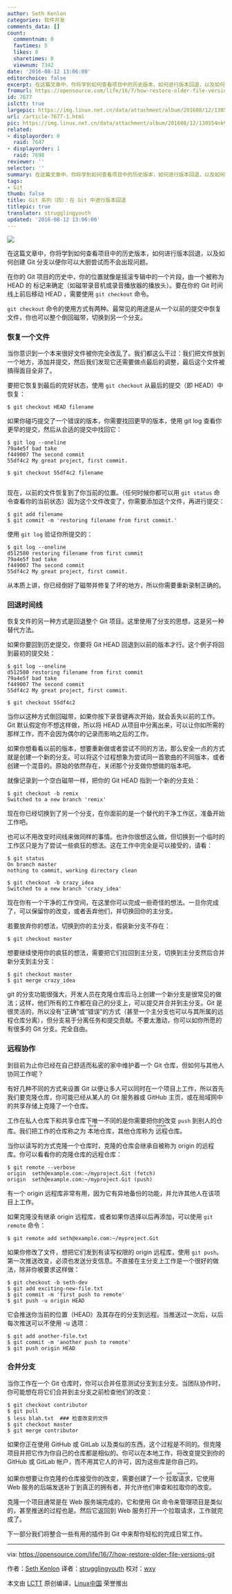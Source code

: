 ```yaml
---
author: Seth Kenlon
categories: 软件开发
comments_data: []
count:
  commentnum: 0
  favtimes: 5
  likes: 0
  sharetimes: 0
  viewnum: 7342
date: '2016-08-12 13:06:00'
editorchoice: false
excerpt: 在这篇文章中，你将学到如何查看项目中的历史版本，如何进行版本回退，以及如何创建 Git 分支以便你可以大胆尝试而不会出现问题。
fromurl: https://opensource.com/life/16/7/how-restore-older-file-versions-git
id: 7677
islctt: true
largepic: https://img.linux.net.cn/data/attachment/album/201608/12/130554nk96cibkkzuqvq3k.jpg
url: /article-7677-1.html
pic: https://img.linux.net.cn/data/attachment/album/201608/12/130554nk96cibkkzuqvq3k.jpg.thumb.jpg
related:
- displayorder: 0
  raid: 7647
- displayorder: 1
  raid: 7698
reviewer: ''
selector: ''
summary: 在这篇文章中，你将学到如何查看项目中的历史版本，如何进行版本回退，以及如何创建 Git 分支以便你可以大胆尝试而不会出现问题。
tags:
- Git
thumb: false
title: Git 系列（四）：在 Git 中进行版本回退
titlepic: true
translator: strugglingyouth
updated: '2016-08-12 13:06:00'
---
```


![](/data/attachment/album/201608/12/130554nk96cibkkzuqvq3k.jpg)


在这篇文章中，你将学到如何查看项目中的历史版本，如何进行版本回退，以及如何创建 Git 分支以便你可以大胆尝试而不会出现问题。


在你的 Git 项目的历史中，你的位置就像是摇滚专辑中的一个片段，由一个被称为 HEAD 的 标记来确定（如磁带录音机或录音播放器的播放头）。要在你的 Git 时间线上前后移动 HEAD ，需要使用 `git checkout` 命令。


`git checkout` 命令的使用方式有两种。最常见的用途是从一个以前的提交中恢复文件，你也可以整个倒回磁带，切换到另一个分支。


### 恢复一个文件


当你意识到一个本来很好文件被你完全改乱了。我们都这么干过：我们把文件放到一个地方，添加并提交，然后我们发现它还需要做点最后的调整，最后这个文件被搞得面目全非了。


要把它恢复到最后的完好状态，使用 `git checkout` 从最后的提交（即 HEAD）中恢复：



```
$ git checkout HEAD filename

```

如果你碰巧提交了一个错误的版本，你需要找回更早的版本，使用 git log 查看你更早的提交，然后从合适的提交中找回它：



```
$ git log --oneline
79a4e5f bad take
f449007 The second commit
55df4c2 My great project, first commit.

$ git checkout 55df4c2 filename


```

现在，以前的文件恢复到了你当前的位置。（任何时候你都可以用 `git status` 命令查看你的当前状态）因为这个文件改变了，你需要添加这个文件，再进行提交：



```
$ git add filename
$ git commit -m 'restoring filename from first commit.'

```

使用 `git log` 验证你所提交的：



```
$ git log --oneline
d512580 restoring filename from first commit
79a4e5f bad take
f449007 The second commit
55df4c2 My great project, first commit.

```

从本质上讲，你已经倒好了磁带并修复了坏的地方，所以你需要重新录制正确的。


### 回退时间线


恢复文件的另一种方式是回退整个 Git 项目。这里使用了分支的思想，这是另一种替代方法。


如果你要回到历史提交，你要将 Git HEAD 回退到以前的版本才行。这个例子将回到最初的提交处：



```
$ git log --oneline
d512580 restoring filename from first commit
79a4e5f bad take
f449007 The second commit
55df4c2 My great project, first commit.

$ git checkout 55df4c2

```

当你以这种方式倒回磁带，如果你按下录音键再次开始，就会丢失以前的工作。Git 默认假定你不想这样做，所以将 HEAD 从项目中分离出来，可以让你如所需的那样工作，而不会因为偶尔的记录而影响之后的工作。


如果你想看看以前的版本，想要重新做或者尝试不同的方法，那么安全一点的方式就是创建一个新的分支。可以将这个过程想象为尝试同一首歌曲的不同版本，或者创建一个混音的。原始的依然存在，关闭那个分支做你想做的版本吧。


就像记录到一个空白磁带一样，把你的 Git HEAD 指到一个新的分支处：



```
$ git checkout -b remix
Switched to a new branch 'remix'

```

现在你已经切换到了另一个分支，在你面前的是一个替代的干净工作区，准备开始工作吧。


也可以不用改变时间线来做同样的事情。也许你很想这么做，但切换到一个临时的工作区只是为了尝试一些疯狂的想法。这在工作中完全是可以接受的，请看：



```
$ git status
On branch master
nothing to commit, working directory clean

$ git checkout -b crazy_idea
Switched to a new branch 'crazy_idea'

```

现在你有一个干净的工作空间，在这里你可以完成一些奇怪的想法。一旦你完成了，可以保留你的改变，或者丢弃他们，并切换回你的主分支。


若要放弃你的想法，切换到你的主分支，假装新分支不存在：



```
$ git checkout master

```

想要继续使用你的疯狂的想法，需要把它们拉回到主分支，切换到主分支然后合并新分支到主分支：



```
$ git checkout master
$ git merge crazy_idea

```

git 的分支功能很强大，开发人员在克隆仓库后马上创建一个新分支是很常见的做法；这样，他们所有的工作都在自己的分支上，可以提交并合并到主分支。Git 是很灵活的，所以没有“正确”或“错误”的方式（甚至一个主分支也可以与其所属的远程仓库分离），但分支易于分离任务和提交贡献。不要太激动，你可以如你所愿的有很多的 Git 分支。完全自由。


### 远程协作


到目前为止你已经在自己舒适而私密的家中维护着一个 Git 仓库，但如何与其他人协同工作呢？


有好几种不同的方式来设置 Git 以便让多人可以同时在一个项目上工作，所以首先我们要克隆仓库，你可能已经从某人的 Git 服务器或 GitHub 主页，或在局域网中的共享存储上克隆了一个仓库。


工作在私人仓库下和共享仓库下唯一不同的是你需要把你的改变 `push` 到别人的仓库。我们把工作的仓库称之为<ruby> 本地 <rp>  （ </rp> <rt>  local </rt> <rp>  ） </rp></ruby>仓库，其他仓库称为<ruby> 远程 <rp>  （ </rp> <rt>  remote </rt> <rp>  ） </rp></ruby>仓库。


当你以读写的方式克隆一个仓库时，克隆的仓库会继承自被称为 origin 的远程库。你可以看看你的克隆仓库的远程仓库：



```
$ git remote --verbose
origin  seth@example.com:~/myproject.Git (fetch)
origin  seth@example.com:~/myproject.Git (push)

```

有一个 origin 远程库非常有用，因为它有异地备份的功能，并允许其他人在该项目上工作。


如果克隆没有继承 origin 远程库，或者如果你选择以后再添加，可以使用 `git remote` 命令：



```
$ git remote add seth@example.com:~/myproject.Git

```

如果你修改了文件，想把它们发到有读写权限的 origin 远程库，使用 `git push`。第一次推送改变，必须也发送分支信息。不直接在主分支上工作是一个很好的做法，除非你被要求这样做：



```
$ git checkout -b seth-dev
$ git add exciting-new-file.txt
$ git commit -m 'first push to remote'
$ git push -u origin HEAD

```

它会推送你当前的位置（HEAD）及其存在的分支到远程。当推送过一次后，以后每次推送可以不使用 -u 选项：



```
$ git add another-file.txt
$ git commit -m 'another push to remote'
$ git push origin HEAD

```

### 合并分支


当你工作在一个 Git 仓库时，你可以合并任意测试分支到主分支。当团队协作时，你可能想在将它们合并到主分支之前检查他们的改变：



```
$ git checkout contributor
$ git pull
$ less blah.txt  ### 检查改变的文件
$ git checkout master
$ git merge contributor

```

如果你正在使用 GitHub 或 GitLab 以及类似的东西，这个过程是不同的。但克隆项目并把它作为你自己的仓库都是相似的。你可以在本地工作，将改变提交到你的 GitHub 或 GitLab 帐户，而不用其它人的许可，因为这些库是你自己的。


如果你想要让你克隆的仓库接受你的改变，需要创建了一个<ruby> 拉取请求 <rp>  （ </rp> <rt>  pull request </rt> <rp>  ） </rp></ruby>，它使用 Web 服务的后端发送补丁到真正的拥有者，并允许他们审查和拉取你的改变。


克隆一个项目通常是在 Web 服务端完成的，它和使用 Git 命令来管理项目是类似的，甚至推送的过程也是。然后它返回到 Web 服务打开一个拉取请求，工作就完成了。


下一部分我们将整合一些有用的插件到 Git 中来帮你轻松的完成日常工作。




---


via: <https://opensource.com/life/16/7/how-restore-older-file-versions-git>


作者：[Seth Kenlon](https://opensource.com/users/seth) 译者：[strugglingyouth](https://github.com/strugglingyouth) 校对：[wxy](https://github.com/wxy)


本文由 [LCTT](https://github.com/LCTT/TranslateProject) 原创编译，[Linux中国](https://linux.cn/) 荣誉推出